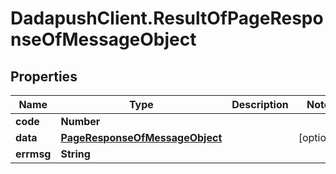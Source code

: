 # DadapushClient.ResultOfPageResponseOfMessageObject

## Properties

Name | Type | Description | Notes
------------ | ------------- | ------------- | -------------
**code** | **Number** |  | 
**data** | [**PageResponseOfMessageObject**](PageResponseOfMessageObject.md) |  | [optional] 
**errmsg** | **String** |  | 


